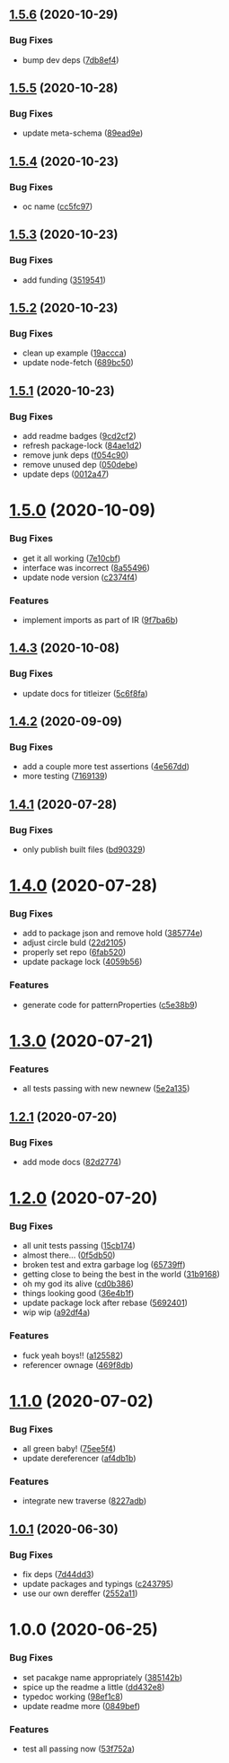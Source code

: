 ## [1.5.6](https://github.com/json-schema-tools/transpiler/compare/1.5.5...1.5.6) (2020-10-29)


### Bug Fixes

* bump dev deps ([7db8ef4](https://github.com/json-schema-tools/transpiler/commit/7db8ef4bf7d59da537879117f544bbd6919991a8))

## [1.5.5](https://github.com/json-schema-tools/transpiler/compare/1.5.4...1.5.5) (2020-10-28)


### Bug Fixes

* update meta-schema ([89ead9e](https://github.com/json-schema-tools/transpiler/commit/89ead9e1681c55b12d19a1fb31e2c645dbd12367))

## [1.5.4](https://github.com/json-schema-tools/transpiler/compare/1.5.3...1.5.4) (2020-10-23)


### Bug Fixes

* oc name ([cc5fc97](https://github.com/json-schema-tools/transpiler/commit/cc5fc979d0d86ce7aa18cc6fcc6b5c5541218c05))

## [1.5.3](https://github.com/json-schema-tools/transpiler/compare/1.5.2...1.5.3) (2020-10-23)


### Bug Fixes

* add funding ([3519541](https://github.com/json-schema-tools/transpiler/commit/35195416503e1f12f5e9859bb359fe3bea2f40b8))

## [1.5.2](https://github.com/json-schema-tools/transpiler/compare/1.5.1...1.5.2) (2020-10-23)


### Bug Fixes

* clean up example ([19accca](https://github.com/json-schema-tools/transpiler/commit/19accca693089cf778c1758fd9cc9ba32ab8571f))
* update node-fetch ([689bc50](https://github.com/json-schema-tools/transpiler/commit/689bc502502c25357d4e6497bccc3691d5cd7b51))

## [1.5.1](https://github.com/json-schema-tools/transpiler/compare/1.5.0...1.5.1) (2020-10-23)


### Bug Fixes

* add readme badges ([9cd2cf2](https://github.com/json-schema-tools/transpiler/commit/9cd2cf2296637ae4b67515b06a880e936a903f95))
* refresh package-lock ([84ae1d2](https://github.com/json-schema-tools/transpiler/commit/84ae1d269c860e34beb95a7bc9995afceea5760c))
* remove junk deps ([f054c90](https://github.com/json-schema-tools/transpiler/commit/f054c90ff40132f62b9de33fd5609f79f4718b37))
* remove unused dep ([050debe](https://github.com/json-schema-tools/transpiler/commit/050debec6e11b84552f67107fae0fbfc645739af))
* update deps ([0012a47](https://github.com/json-schema-tools/transpiler/commit/0012a473684a2abdbb21923a3f993e1080d2ddb0))

# [1.5.0](https://github.com/json-schema-tools/transpiler/compare/1.4.3...1.5.0) (2020-10-09)


### Bug Fixes

* get it all working ([7e10cbf](https://github.com/json-schema-tools/transpiler/commit/7e10cbff62765ad5b9ee661307ac295cc5cd71af))
* interface was incorrect ([8a55496](https://github.com/json-schema-tools/transpiler/commit/8a55496547e671b24747dc73fce00a5ae25d59af))
* update node version ([c2374f4](https://github.com/json-schema-tools/transpiler/commit/c2374f4f5eb7b8752fab6c7ebc3e01e890264cc5))


### Features

* implement imports as part of IR ([9f7ba6b](https://github.com/json-schema-tools/transpiler/commit/9f7ba6bfd07f70f4044279cf65cdd8274408b84b))

## [1.4.3](https://github.com/json-schema-tools/transpiler/compare/1.4.2...1.4.3) (2020-10-08)


### Bug Fixes

* update docs for titleizer ([5c6f8fa](https://github.com/json-schema-tools/transpiler/commit/5c6f8fab79207b4aa597a06e8f3dfb759c7166ae))

## [1.4.2](https://github.com/json-schema-tools/transpiler/compare/1.4.1...1.4.2) (2020-09-09)


### Bug Fixes

* add a couple more test assertions ([4e567dd](https://github.com/json-schema-tools/transpiler/commit/4e567dda33a1e81a74893e71c017b8b5aeb1f6bf))
* more testing ([7169139](https://github.com/json-schema-tools/transpiler/commit/7169139a21a9aac9c75db4c75e0c2d9b0f2ea804))

## [1.4.1](https://github.com/json-schema-tools/transpiler/compare/1.4.0...1.4.1) (2020-07-28)


### Bug Fixes

* only publish built files ([bd90329](https://github.com/json-schema-tools/transpiler/commit/bd9032975b4db6d5b02f22c890943c2aed1ae749))

# [1.4.0](https://github.com/json-schema-tools/transpiler/compare/1.3.0...1.4.0) (2020-07-28)


### Bug Fixes

* add to package json and remove hold ([385774e](https://github.com/json-schema-tools/transpiler/commit/385774e0f60983acfd66b64d9ae5c38df75f1245))
* adjust circle buld ([22d2105](https://github.com/json-schema-tools/transpiler/commit/22d2105c656ed4cd2aa11474bfe4186a8434a6c7))
* properly set repo ([6fab520](https://github.com/json-schema-tools/transpiler/commit/6fab520f7c8460ac4ead65d5741192fc2d68cd08))
* update package lock ([4059b56](https://github.com/json-schema-tools/transpiler/commit/4059b564dacfabe149caaee6e4e062dccc80b5ad))


### Features

* generate code for patternProperties ([c5e38b9](https://github.com/json-schema-tools/transpiler/commit/c5e38b9e6feaaea34e334a314224f21ff5681685))

# [1.3.0](https://github.com/json-schema-tools/transpiler/compare/1.2.1...1.3.0) (2020-07-21)


### Features

* all tests passing with new newnew ([5e2a135](https://github.com/json-schema-tools/transpiler/commit/5e2a135196a39060e93761713f2a3ccd78728e5f))

## [1.2.1](https://github.com/json-schema-tools/transpiler/compare/1.2.0...1.2.1) (2020-07-20)


### Bug Fixes

* add mode docs ([82d2774](https://github.com/json-schema-tools/transpiler/commit/82d277411906d9867aa8d27468e45b524be956c0))

# [1.2.0](https://github.com/json-schema-tools/transpiler/compare/1.1.0...1.2.0) (2020-07-20)


### Bug Fixes

* all unit tests passing ([15cb174](https://github.com/json-schema-tools/transpiler/commit/15cb174fa8d910424aaa1efcca11bae6a0932e9c))
* almost there... ([0f5db50](https://github.com/json-schema-tools/transpiler/commit/0f5db5041fdf458ee4d3a356bb2b50bfc1c44767))
* broken test and extra garbage log ([65739ff](https://github.com/json-schema-tools/transpiler/commit/65739ff355159d5f67907517d40f238a36174838))
* getting close to being the best in the world ([31b9168](https://github.com/json-schema-tools/transpiler/commit/31b9168253ba8a80a2c04ea146dc3938757c796a))
* oh my god its alive ([cd0b386](https://github.com/json-schema-tools/transpiler/commit/cd0b38693cab2755a149e4579ce5f2f907c9509c))
* things looking good ([36e4b1f](https://github.com/json-schema-tools/transpiler/commit/36e4b1f5a5d7d591c88146b2161d97086318bf2e))
* update package lock after rebase ([5692401](https://github.com/json-schema-tools/transpiler/commit/5692401b32cbbb561fb92bf1ce735a22544663b7))
* wip wip ([a92df4a](https://github.com/json-schema-tools/transpiler/commit/a92df4a8edee6bb9705d14da470ca57272e4dc76))


### Features

* fuck yeah boys!! ([a125582](https://github.com/json-schema-tools/transpiler/commit/a12558237b660f7fb95e3914525b4281d955406e))
* referencer ownage ([469f8db](https://github.com/json-schema-tools/transpiler/commit/469f8dbc23e310a9a14667c55a75e7846647cb90))

# [1.1.0](https://github.com/json-schema-tools/transpiler/compare/1.0.1...1.1.0) (2020-07-02)


### Bug Fixes

* all green baby! ([75ee5f4](https://github.com/json-schema-tools/transpiler/commit/75ee5f4109813a8a654be9f14492107a5612aa37))
* update dereferencer ([af4db1b](https://github.com/json-schema-tools/transpiler/commit/af4db1b06c44d0a76322f353afe07071fdc5ee35))


### Features

* integrate new traverse ([8227adb](https://github.com/json-schema-tools/transpiler/commit/8227adb50977eb1276a5c501c06ce3c098df25ed))

## [1.0.1](https://github.com/json-schema-tools/transpiler/compare/1.0.0...1.0.1) (2020-06-30)


### Bug Fixes

* fix deps ([7d44dd3](https://github.com/json-schema-tools/transpiler/commit/7d44dd30c58ac18d57b255b05032300cee61437f))
* update packages and typings ([c243795](https://github.com/json-schema-tools/transpiler/commit/c2437959a953f51acd4629022802e0f52d18a9ad))
* use our own dereffer ([2552a11](https://github.com/json-schema-tools/transpiler/commit/2552a11dd919c80dd20f581f8969af2f5e236008))

# 1.0.0 (2020-06-25)


### Bug Fixes

* set pacakge name appropriately ([385142b](https://github.com/json-schema-tools/transpiler/commit/385142b93ba0c95e3fb0ab1ce7fa795ffdb15aa3))
* spice up the readme a little ([dd432e8](https://github.com/json-schema-tools/transpiler/commit/dd432e8b3b88feca7f4170ac427aa3989fea1761))
* typedoc working ([98ef1c8](https://github.com/json-schema-tools/transpiler/commit/98ef1c83816a93b354c70b528c3b7c3be043d4f5))
* update readme more ([0849bef](https://github.com/json-schema-tools/transpiler/commit/0849bef4e4064a5befe1a19b41f925c9f2db20bd))


### Features

* test all passing now ([53f752a](https://github.com/json-schema-tools/transpiler/commit/53f752a4f0bb3eff5f0f8c48df63b0ab6b6fbb72))
